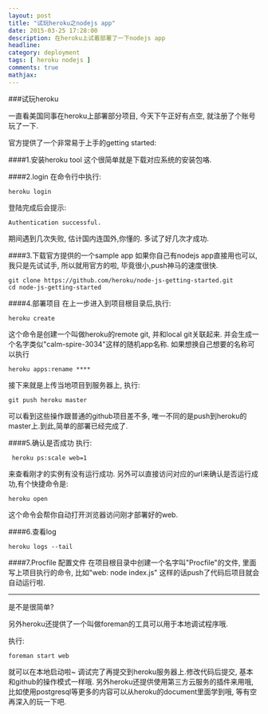 ```yaml
---
layout: post
title: "试玩heroku之nodejs app"
date: 2015-03-25 17:28:00
description: 在heroku上试着部署了一下nodejs app
headline:
category: deployment
tags: [ heroku nodejs ]
comments: true
mathjax:
---
```

###试玩heroku

一直看美国同事在heroku上部署部分项目, 今天下午正好有点空, 就注册了个账号玩了一下.


官方提供了一个非常易于上手的getting started:

####1.安装heroku tool
这个很简单就是下载对应系统的安装包咯.


####2.login
在命令行中执行: 

	heroku login

登陆完成后会提示:

	Authentication successful.

期间遇到几次失败, 估计国内连国外,你懂的. 多试了好几次才成功.


####3.下载官方提供的一个sample app
如果你自己有nodejs app直接用也可以, 我只是先试试手, 所以就用官方的啦, 毕竟很小,push神马的速度很快.

	git clone https://github.com/heroku/node-js-getting-started.git
	cd node-js-getting-started

####4.部署项目
在上一步进入到项目根目录后,执行:
	
	heroku create

这个命令是创建一个叫做heroku的remote git, 并和local git关联起来. 并会生成一个名字类似"calm-spire-3034"这样的随机app名称. 如果想换自己想要的名称可以执行

	heroku apps:rename ****

接下来就是上传当地项目到服务器上, 执行:

	git push heroku master

可以看到这些操作跟普通的github项目差不多, 唯一不同的是push到heroku的master上.到此,简单的部署已经完成了.

####5.确认是否成功
执行:

	 heroku ps:scale web=1

来查看刚才的实例有没有运行成功. 另外可以直接访问对应的url来确认是否运行成功,有个快捷命令是:

	heroku open

这个命令会帮你自动打开浏览器访问刚才部署好的web.

####6.查看log
	
	heroku logs --tail

####7.Procfile 配置文件
在项目根目录中创建一个名字叫"Procfile"的文件, 里面写上项目执行的命令, 比如"web: node index.js" 这样的话push了代码后项目就会自动运行啦.


--------------------------------------------------------------------------------------


是不是很简单?


另外heroku还提供了一个叫做foreman的工具可以用于本地调试程序哦. 


执行:

	foreman start web

就可以在本地启动啦~ 调试完了再提交到heroku服务器上.修改代码后提交, 基本和github的操作模式一样哦. 另外heroku还提供使用第三方云服务的插件来用哦,比如使用postgresql等更多的内容可以从heroku的document里面学到哦, 等有空再深入的玩一下吧.


